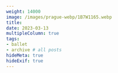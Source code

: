 ```yaml
---
weight: 14000
image: /images/prague-webp/1B7W1165.webp
title:
date: 2023-03-13
multipleColumn: true
tags:
- ballet
- archive # all posts
hideMeta: true
hideExif: true
---
```

